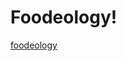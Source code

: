 # Foodeology!
[foodeology](https://user-images.githubusercontent.com/79363939/168162059-18b6e4d2-ae7f-4eab-bd03-11d73dd83471.png)
